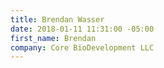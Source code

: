 ```yaml
---
title: Brendan Wasser
date: 2018-01-11 11:31:00 -05:00
first_name: Brendan
company: Core BioDevelopment LLC
---
```



